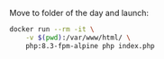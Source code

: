 Move to folder of the day and launch: 

```bash
docker run --rm -it \
    -v $(pwd):/var/www/html/ \
    php:8.3-fpm-alpine php index.php
```

